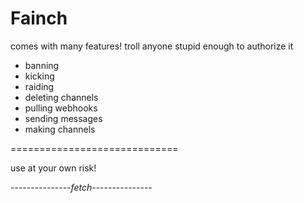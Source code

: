 # Fainch
comes with many features! troll anyone stupid enough to authorize it
- banning
- kicking
- raiding
- deleting channels
- pulling webhooks
- sending messages
- making channels

=============================

use at your own risk!

---------------*fetch*---------------
